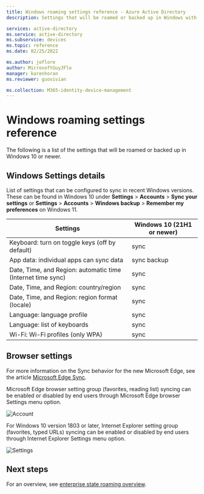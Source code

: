 ```yaml
---
title: Windows roaming settings reference - Azure Active Directory
description: Settings that will be roamed or backed up in Windows with ESR

services: active-directory
ms.service: active-directory
ms.subservice: devices
ms.topic: reference
ms.date: 02/25/2022

ms.author: joflore
author: MicrosoftGuyJFlo
manager: karenhoran
ms.reviewer: guovivian

ms.collection: M365-identity-device-management
---
```

# Windows roaming settings reference

The following is a list of the settings that will be roamed or backed up in Windows 10 or newer. 

## Windows Settings details

List of settings that can be configured to sync in recent Windows versions. These can be found in Windows 10 under **Settings** > **Accounts** > **Sync your settings** or **Settings** > **Accounts** > **Windows backup** > **Remember my preferences** on Windows 11.

| Settings | Windows 10 (21H1 or newer) |
| --- | --- |
| Keyboard: turn on toggle keys (off by default) | sync |
| App data: individual apps can sync data | sync backup |
| Date, Time, and Region: automatic time (Internet time sync) | sync |
| Date, Time, and Region: country/region | sync |
| Date, Time, and Region: region format (locale) | sync |
| Language: language profile | sync |
| Language: list of keyboards | sync |
| Wi-Fi: Wi-Fi profiles (only WPA) | sync |

## Browser settings

For more information on the Sync behavior for the new Microsoft Edge, see the article [Microsoft Edge Sync](/deployedge/microsoft-edge-enterprise-sync).

Microsoft Edge browser setting group (favorites, reading list) syncing can be enabled or disabled by end users through Microsoft Edge browser Settings menu option.

![Account](./media/enterprise-state-roaming-windows-settings-reference/active-directory-enterprise-state-roaming-edge.png)

For Windows 10 version 1803 or later, Internet Explorer setting group (favorites, typed URLs) syncing can be enabled or disabled by end users through Internet Explorer Settings menu option. 

![Settings](./media/enterprise-state-roaming-windows-settings-reference/active-directory-enterprise-state-roaming-ie.png)

## Next steps

For an overview, see [enterprise state roaming overview](enterprise-state-roaming-overview.md).
